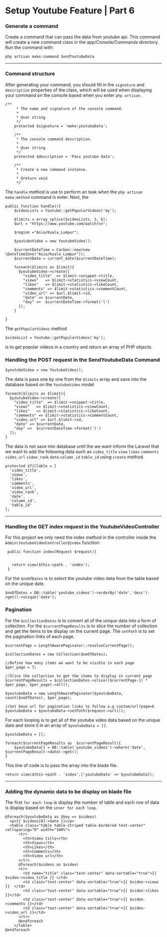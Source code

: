 #   Setup Youtube Feature | Part 6

### Generate a command

Create a command that can pass the data from youtube api. This command will create a new command class in the app/Console/Commands directory. Run the command with:

```
php artisan make:command SendYoutubeData
```

---

### Command structure

After generating your command, you should fill in the `signature` and `description` properties of the class, which will be used when displaying your command on the console based when you enter `php artisan`.

```
/**
     * The name and signature of the console command.
     *
     * @var string
     */
    protected $signature = 'make:youtubeData';

    /**
     * The console command description.
     *
     * @var string
     */
    protected $description = 'Pass youtube data';

    /**
     * Create a new command instance.
     *
     * @return void
     */
```

The `handle` method is use to perform an task when the `php artisan make:method` command is enter. Next, the

```
public function handle(){
    $videoLists = Youtube::getPopularVideos('my');

    $limits = array_splice($videoLists, 3, 6);
    $url = "https://www.youtube.com/watch?v=";

    $region ="Asia/Kuala_Lumpur";

    $youtubeVideo = new YoutubeVideo();

    $currentDateTime = Carbon::now(new \DateTimeZone("Asia/Kuala_Lumpur"));
    $currentDate = current_date($currentDateTime);

    foreach($limits as $limit){  
      $youtubeVideo->create([
        "video_title"  => $limit->snippet->title,
        "views"   => $limit->statistics->viewCount,
        "likes"   => $limit->statistics->likeCount,
        "comments" => $limit->statistics->commentCount,
        "video_url" => $url.$limit->id,
        "date" => $currentDate,
        "day" =>  $currentDateTime->format('l')
      ]);
    }

}
```

The `getPopularVideos` method

```
$videoList = Youtube::getPopularVideos('my');
```

is to get popular videos in a country and return an array of PHP objects. 


###  Handling the POST request in the SendYoutubeData Command

```
$youtubeVideo = new YoutubeVideo();
```

The data is pass one by one from the `$limits` array and save into the database based on the `YoutubeVideo` model

```
foreach($limits as $limit){  
  $youtubeVideo->create([
    "video_title"  => $limit->snippet->title,
    "views"   => $limit->statistics->viewCount,
    "likes"   => $limit->statistics->likeCount,
    "comments" => $limit->statistics->commentCount,
    "video_url" => $url.$limit->id,
    "date" => $currentDate,
    "day" =>  $currentDateTime->format('l')
  ]);
}
```

The data is not save into database until the we want inform the Laravel that we want to add the following data such 
as `video_title` `view` `likes` `comments` `video_url` `video_rank` `date` `column_id` `table_id` using `create`
method.

```
protected $fillable = [
  'video_title',
  'views',
  'likes',
  'comments',
  'video_url',
  'video_rank',
  'date',
  'column_id',
  'table_id'
];
```   

---

###  Handling the GET index request in the YoutubeVideoController

For this project we only need the index method in the controller inside the `Admin\YoutubeVideoController@index` 
function:

```
 public function index(Request $request){  


   return view($this->path . 'index');
 }
 ```

For the `$noOfDates` is to select the youtube video data from the table based on the unique date.

```
$noOfDates = DB::table('youtube_videos')->orderBy('date','desc')->get()->unique('date');
```

###  Pagination

For the `$collectionDates` is to convert all of the unique data into a form of collection. For the `$currentPageResults`
is to slice the number of collection and get the items to be display on the current page. The `setPath` is to set the 
pagination links of each page.

```
$currentPage = LengthAwarePaginator::resolveCurrentPage();

$collectionDates = new Collection($noOfDates);

//Define how many items we want to be visible in each page
$per_page = 7;

//Slice the collection to get the items to display in current page
$currentPageResults = $collectionDates->slice(($currentPage-1) * $per_page, $per_page)->all();

$youtubeData = new LengthAwarePaginator($youtubeData, count($noOfDates), $per_page);

//Set base url for pagination links to follow e.g custom/url?page=6
$youtubeData = $youtubeData->setPath($request->url());

```

For each looping is to get all of the youtube video data based on the unique date and store it in an array of 
`$youtubeData = []`. 

```
$youtubeData = [];
       
foreach($currentPageResults as  $currentPageResult){
    $youtubeData[] = DB::table('youtube_videos')->where('date', $currentPageResult->date)->get();     
}
```

This line of code is to pass the array into the blade file. 

```
return view($this->path . 'index',['youtubeData' => $youtubeData]); 
```

---


###  Adding the dynamic data to be display on blade file

The first `for each loop` is display the number of table and each row of data is display based on the 
`inner for each loop`.


```
@foreach($youtubeData as $key => $videos)
  <p>{{ $videos[0]->date }}</p>
  <table class="table table-striped table-bordered text-center" cellspacing="0" width="100%">
      <tr>
        <th>Video title</th>
        <th>Views</th>
        <th>Likes</th>
        <th>Comments</th>
        <th>Video url</th>
      </tr>
      @foreach($videos as $video)  
      <tr>   
        <td name="title" class="text-center" data-sortable="true">{{  $video->video_title }} </td> 
        <td class="text-center" data-sortable="true">{{ $video->views }}  </td>
        <td class="text-center" data-sortable="true">{{ $video->likes }}</td>
        <td class="text-center" data-sortable="true">{{ $video->comments }}</td>
        <td class="text-center" data-sortable="true">{{ $video->video_url }}</td>
      </tr>
      @endforeach
    </table>  
@endforeach 
```



 





